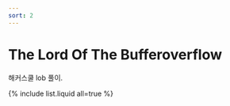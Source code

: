 ```yaml
---
sort: 2
---
```


# The Lord Of The Bufferoverflow

해커스쿨 lob 풀이.

{% include list.liquid all=true %}
